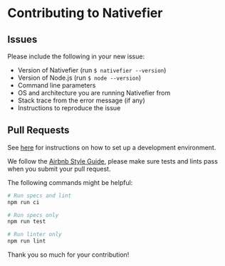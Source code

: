 # Contributing to Nativefier

## Issues

Please include the following in your new issue:

- Version of Nativefier (run `$ nativefier --version`)
- Version of Node.js (run `$ node --version`)
- Command line parameters
- OS and architecture you are running Nativefier from
- Stack trace from the error message (if any)
- Instructions to reproduce the issue

## Pull Requests

See [here](https://github.com/jiahaog/nativefier#development) for instructions on how to set up a development environment.

We follow the [Airbnb Style Guide](https://github.com/airbnb/javascript), please make sure tests and lints pass when you submit your pull request. 

The following commands might be helpful:

```bash
# Run specs and lint
npm run ci

# Run specs only
npm run test

# Run linter only
npm run lint
```

Thank you so much for your contribution!
